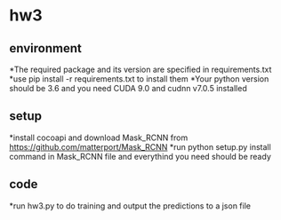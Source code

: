 # hw3

## environment
*The required package and its version are specified in requirements.txt
*use pip install -r requirements.txt to install them
*Your python version should be 3.6 and you need CUDA 9.0 and cudnn v7.0.5 installed

## setup
*install cocoapi and download Mask_RCNN from https://github.com/matterport/Mask_RCNN
*run python setup.py install command in Mask_RCNN file and everythind you need should be ready

## code
*run hw3.py to do training and output the predictions to a json file
